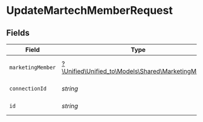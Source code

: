 # UpdateMartechMemberRequest


## Fields

| Field                                                                                        | Type                                                                                         | Required                                                                                     | Description                                                                                  |
| -------------------------------------------------------------------------------------------- | -------------------------------------------------------------------------------------------- | -------------------------------------------------------------------------------------------- | -------------------------------------------------------------------------------------------- |
| `marketingMember`                                                                            | [?\Unified\Unified_to\Models\Shared\MarketingMember](../../Models/Shared/MarketingMember.md) | :heavy_minus_sign:                                                                           | A member represents a person                                                                 |
| `connectionId`                                                                               | *string*                                                                                     | :heavy_check_mark:                                                                           | ID of the connection                                                                         |
| `id`                                                                                         | *string*                                                                                     | :heavy_check_mark:                                                                           | ID of the Member                                                                             |
